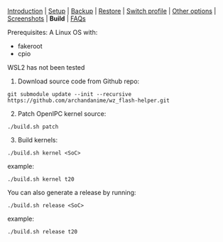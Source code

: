 
[Introduction](README.md) | [Setup](README_setup.md) | [Backup](README_backup.md) | [Restore](README_restore.md) | [Switch profile](README_switch_profile.md) | [Other options](README_other_options.md) | [Screenshots](README_screenshots.md) | **Build** | [FAQs](README_FAQs.md_)



Prerequisites:
A Linux OS with:
- fakeroot
- cpio

WSL2 has not been tested

1. Download source code from Github repo:
```
git submodule update --init --recursive https://github.com/archandanime/wz_flash-helper.git
```

2. Patch OpenIPC kernel source:
```
./build.sh patch
```

3. Build kernels:
```
./build.sh kernel <SoC>
```
example:
```
./build.sh kernel t20
```

You can also generate a release by running:
```
./build.sh release <SoC>
```
example:
```
./build.sh release t20
```

